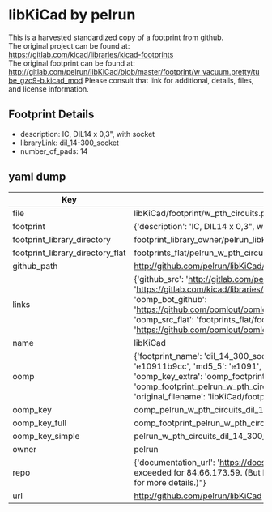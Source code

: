 # libKiCad by pelrun  
This is a harvested standardized copy of a footprint from github.  
The original project can be found at:  
https://gitlab.com/kicad/libraries/kicad-footprints  
The original footprint can be found at:
http://gitlab.com/pelrun/libKiCad/blob/master/footprint/w_vacuum.pretty/tube_gzc9-b.kicad_mod
Please consult that link for additional, details, files, and license information.  
## Footprint Details
* description: IC, DIL14 x 0,3", with socket  
* libraryLink: dil_14-300_socket  
* number_of_pads: 14  
## yaml dump  
| Key | Value |  
| --- | --- |  
| file | libKiCad/footprint/w_pth_circuits.pretty/dil_14-300_socket.kicad_mod |  
| footprint | {'description': 'IC, DIL14 x 0,3", with socket', 'libraryLink': 'dil_14-300_socket', 'number_of_pads': 14} |  
| footprint_library_directory | footprint_library_owner/pelrun_libKiCad |  
| footprint_library_directory_flat | footprints_flat/pelrun_w_pth_circuits_dil_14_300_socket/working |  
| github_path | http://github.com/pelrun/libKiCad/blob/master/footprint/w_pth_circuits.pretty/dil_14-300_socket.kicad_mod |  
| links | {'github_src': 'http://gitlab.com/pelrun/libKiCad/blob/master/footprint/w_vacuum.pretty/tube_gzc9-b.kicad_mod', 'github_src_repo': 'https://gitlab.com/kicad/libraries/kicad-footprints', 'oomp_bot': 'footprints/pelrun_w_pth_circuits_dil_14_300_socket/working', 'oomp_bot_github': 'https://github.com/oomlout/oomlout_oomp_footprint_bot/tree/main/footprints/pelrun_w_pth_circuits_dil_14_300_socket/working', 'oomp_src_flat': 'footprints_flat/footprints_flat/pelrun_w_pth_circuits_dil_14_300_socket/working', 'oomp_src_flat_github': 'https://github.com/oomlout/oomlout_oomp_footprint_src/tree/main/footprints_flat/pelrun_w_pth_circuits_dil_14_300_socket/working'} |  
| name | libKiCad |  
| oomp | {'footprint_name': 'dil_14_300_socket', 'library_name': 'w_pth_circuits', 'md5': 'e10911b9cc3fb70c20a36ebc7cb0dee7', 'md5_10': 'e10911b9cc', 'md5_5': 'e1091', 'md5_6': 'e10911', 'oomp_key': 'oomp_pelrun_w_pth_circuits_dil_14_300_socket', 'oomp_key_extra': 'oomp_footprint_pelrun_w_pth_circuits_dil_14_300_socket', 'oomp_key_full': 'oomp_footprint_pelrun_w_pth_circuits_dil_14_300_socket_e10911', 'oomp_key_simple': 'pelrun_w_pth_circuits_dil_14_300_socket', 'original_filename': 'libKiCad/footprint/w_pth_circuits.pretty/dil_14-300_socket.kicad_mod', 'owner_name': 'pelrun'} |  
| oomp_key | oomp_pelrun_w_pth_circuits_dil_14_300_socket |  
| oomp_key_full | oomp_footprint_pelrun_w_pth_circuits_dil_14_300_socket |  
| oomp_key_simple | pelrun_w_pth_circuits_dil_14_300_socket |  
| owner | pelrun |  
| repo | {'documentation_url': 'https://docs.github.com/rest/overview/resources-in-the-rest-api#rate-limiting', 'message': "API rate limit exceeded for 84.66.173.59. (But here's the good news: Authenticated requests get a higher rate limit. Check out the documentation for more details.)"} |  
| url | http://github.com/pelrun/libKiCad |  

